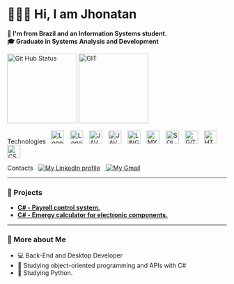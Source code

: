 # 👨🏼‍🎓 Hi, I am Jhonatan

**📘 I'm from Brazil and an Information Systems student.**<br>
**🎓 Graduate in Systems Analysis and Development**


<p align = "left">
    <img
        alt = "Git Hub Status"
        height = 160
        src="https://github-readme-stats.vercel.app/api?username=JhontanRd&show_icons=true&theme=highcontrast&include_all_commits=true&"
    />
    <img
        alt = "GIT"
        height = 160
        style = "padding-right: 10px;"
        src="https://github-readme-stats.vercel.app/api/top-langs/?username=JhontanRd&theme=highcontrast&layout=compact&custom_title=Technologies&langs_count=7"
    />
</p>

<p align= "left"> Technologies &nbsp;
    <img 
        alt = "Logo C#"
        title = "C#"
        width = 30
        style = "padding-right: 10px;"
        src="https://cdn.jsdelivr.net/gh/devicons/devicon@latest/icons/csharp/csharp-original.svg"
    />
    <img 
        alt = "Logo Python"
        title = "PYTHON"
        width = 30
        style = "padding-right: 10px;"
        src="https://cdn.jsdelivr.net/gh/devicons/devicon@latest/icons/python/python-original.svg" 
    />
    <img 
        alt = "JAVA"
        title = "JAVA"
        width = 30
        style = "padding-right: 10px;"
        src="https://cdn.jsdelivr.net/gh/devicons/devicon@latest/icons/java/java-original.svg"
    />
    <img 
        alt = "JAVASCRIPT"
        title = "JAVASCRIPT"
        width = 30
        style = "padding-right: 10px;"
        src="https://cdn.jsdelivr.net/gh/devicons/devicon@latest/icons/javascript/javascript-original.svg" 
    />
    <img 
        alt = "LINGUAGEM C"
        title = "LINGUAGEM C"
        width = 30
        style = "padding-right: 10px;"
        src="https://cdn.jsdelivr.net/gh/devicons/devicon@latest/icons/c/c-original.svg"
    />
    <img 
        alt = "MY SQL"
        title = "MY SQL"
        width = 30
        style = "padding-right: 10px;"
        src="https://cdn.jsdelivr.net/gh/devicons/devicon@latest/icons/mysql/mysql-original.svg"
    />
    <img 
        alt = "SQL SERVER"
        title = "SQL SERVER"
        width = 30
        style = "padding-right: 10px;"
        src="https://cdn.jsdelivr.net/gh/devicons/devicon@latest/icons/microsoftsqlserver/microsoftsqlserver-original.svg"
    />
    <img 
        alt = "GIT"
        title = "GIT"
        width = 30
        style = "padding-right: 10px;"
        src="https://cdn.jsdelivr.net/gh/devicons/devicon@latest/icons/git/git-original.svg"
    />
    <img 
        alt = "HTML"
        title = "HTML"
        width = 30
        style = "padding-right: 10px;"
        src="https://cdn.jsdelivr.net/gh/devicons/devicon@latest/icons/html5/html5-original.svg"
    />
    <img 
        alt = "CSS"
        title = "CSS"
        width = 30
        style = "padding-right: 10px;"
        src="https://cdn.jsdelivr.net/gh/devicons/devicon@latest/icons/css3/css3-original.svg"
    />
</p>

<p> Contacts &nbsp;
    <a href= "https://www.linkedin.com/in/jhonatanrodriguesol/">
        <img
            title = "My LinkedIn profile"
            style = "padding-right: 10px;"
            src = "https://img.shields.io/badge/linkedin-%230077B5.svg?style=for-the-badge&logo=linkedin&logoColor=white"
        />
    </a>
    <a href= "mailto:jhon.devbr@gmail.com">
        <img
            title = "My Gmail"
            src = "https://img.shields.io/badge/Gmail-D14836?style=for-the-badge&logo=gmail&logoColor=white"
        />
    </a>
</p>

---

### 🔗 Projects

- **[C# - Payroll control system.](https://github.com/JhontanRd/PersonalDynamicPIM)**
- **[C# - Emergy calculator for electronic components.](https://github.com/JhonaattanDevBr/APS_3_Semestre_Emergia_Componentes_Eletronicos)**

---

### 📍 More about Me

- 💻 Back-End and Desktop Developer
- 🧩 Studying object-oriented programming and APIs with C#
- 🐍 Studying Python.
